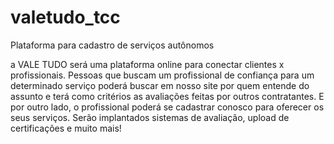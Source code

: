# valetudo_tcc
Plataforma para cadastro de serviços autônomos

a VALE TUDO será uma plataforma online para conectar clientes x profissionais. 
Pessoas que buscam um profissional de confiança para um determinado serviço poderá buscar
em nosso site por quem entende do assunto e terá como critérios as avaliações feitas por outros contratantes.
E por outro lado, o profissional poderá se cadastrar conosco para oferecer os seus serviços.
Serão implantados sistemas de avaliação, upload de certificações e muito mais!

